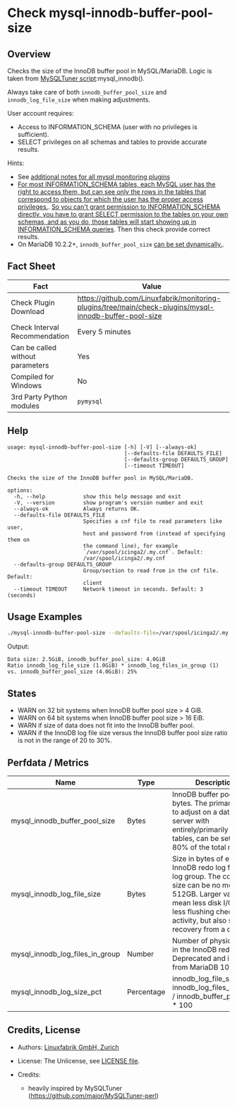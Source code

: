 # Check mysql-innodb-buffer-pool-size

## Overview

Checks the size of the InnoDB buffer pool in MySQL/MariaDB. Logic is taken from [MySQLTuner script](https://github.com/major/MySQLTuner-perl):mysql_innodb().

Always take care of both `innodb_buffer_pool_size` and `innodb_log_file_size` when making adjustments.

User account requires:

* Access to INFORMATION_SCHEMA (user with no privileges is sufficient).
* SELECT privileges on all schemas and tables to provide accurate results.

Hints:

* See [additional notes for all mysql monitoring plugins](https://github.com/Linuxfabrik/monitoring-plugins/blob/main/PLUGINS-MYSQL.md)
* [For most INFORMATION_SCHEMA tables, each MySQL user has the right to access them, but can see only the rows in the tables that correspond to objects for which the user has the proper access privileges.](https://dev.mysql.com/doc/refman/5.7/en/information-schema-introduction.html#information-schema-privileges). [So you can't grant permission to INFORMATION_SCHEMA directly, you have to grant SELECT permission to the tables on your own schemas, and as you do, those tables will start showing up in INFORMATION_SCHEMA queries](https://stackoverflow.com/questions/60499772/cannot-grant-mysql-user-access-to-information-schema-database). Then this check provide correct results.
* On MariaDB 10.2.2+, `innodb_buffer_pool_size` [can be set dynamically.](https://mariadb.com/kb/en/setting-innodb-buffer-pool-size-dynamically/).


## Fact Sheet

| Fact | Value |
|----|----|
| Check Plugin Download                 | <https://github.com/Linuxfabrik/monitoring-plugins/tree/main/check-plugins/mysql-innodb-buffer-pool-size> |
| Check Interval Recommendation         | Every 5 minutes |
| Can be called without parameters      | Yes |
| Compiled for Windows                  | No |
| 3rd Party Python modules              | `pymysql` |


## Help

```text
usage: mysql-innodb-buffer-pool-size [-h] [-V] [--always-ok]
                                     [--defaults-file DEFAULTS_FILE]
                                     [--defaults-group DEFAULTS_GROUP]
                                     [--timeout TIMEOUT]

Checks the size of the InnoDB buffer pool in MySQL/MariaDB.

options:
  -h, --help            show this help message and exit
  -V, --version         show program's version number and exit
  --always-ok           Always returns OK.
  --defaults-file DEFAULTS_FILE
                        Specifies a cnf file to read parameters like user,
                        host and password from (instead of specifying them on
                        the command line), for example
                        `/var/spool/icinga2/.my.cnf`. Default:
                        /var/spool/icinga2/.my.cnf
  --defaults-group DEFAULTS_GROUP
                        Group/section to read from in the cnf file. Default:
                        client
  --timeout TIMEOUT     Network timeout in seconds. Default: 3 (seconds)
```


## Usage Examples

```bash
./mysql-innodb-buffer-pool-size --defaults-file=/var/spool/icinga2/.my.cnf
```

Output:

```text
Data size: 2.5GiB, innodb_buffer_pool_size: 4.0GiB
Ratio innodb_log_file_size (1.0GiB) * innodb_log_files_in_group (1) vs. innodb_buffer_pool_size (4.0GiB): 25%
```


## States

* WARN on 32 bit systems when InnoDB buffer pool size \> 4 GiB.
* WARN on 64 bit systems when InnoDB buffer pool size \> 16 EiB.
* WARN if size of data does not fit into the InnoDB buffer pool.
* WARN if the InnoDB log file size versus the InnoDB buffer pool size ratio is not in the range of 20 to 30%.


## Perfdata / Metrics

| Name | Type | Description |
|----|----|----|
| mysql_innodb_buffer_pool_size | Bytes | InnoDB buffer pool size in bytes. The primary value to adjust on a database server with entirely/primarily InnoDB tables, can be set up to 80% of the total memory. |
| mysql_innodb_log_file_size | Bytes | Size in bytes of each InnoDB redo log file in the log group. The combined size can be no more than 512GB. Larger values mean less disk I/O due to less flushing checkpoint activity, but also slower recovery from a crash. |
| mysql_innodb_log_files_in_group | Number | Number of physical files in the InnoDB redo log. Deprecated and ignored from MariaDB 10.5.2. |
| mysql_innodb_log_size_pct | Percentage | innodb_log_file_size \* innodb_log_files_in_group / innodb_buffer_pool_size \* 100 |


## Credits, License

* Authors: [Linuxfabrik GmbH, Zurich](https://www.linuxfabrik.ch)

* License: The Unlicense, see [LICENSE file](https://unlicense.org/).

* Credits:

    * heavily inspired by MySQLTuner (<https://github.com/major/MySQLTuner-perl>)
